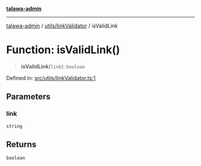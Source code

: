 [**talawa-admin**](../../../README.md)

***

[talawa-admin](../../../README.md) / [utils/linkValidator](../README.md) / isValidLink

# Function: isValidLink()

> **isValidLink**(`link`): `boolean`

Defined in: [src/utils/linkValidator.ts:1](https://github.com/gautam-divyanshu/talawa-admin/blob/334f0f7773e45df65600a1da08d00c41806347e4/src/utils/linkValidator.ts#L1)

## Parameters

### link

`string`

## Returns

`boolean`
